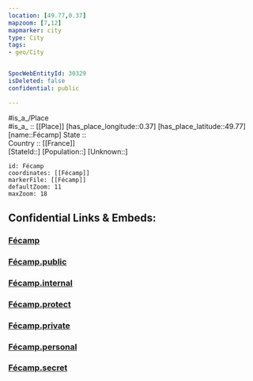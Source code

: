 ```yaml
---
location: [49.77,0.37] 
mapzoom: [7,12] 
mapmarker: city 
type: City
tags:
- geo/City


SpocWebEntityId: 30329
isDeleted: false
confidential: public

---
```

#is_a_/Place  
#is_a_ :: [[Place]] 
[has_place_longitude::0.37] 
[has_place_latitude::49.77] 
[name::Fécamp] 
State ::  
Country :: [[France]]  
[StateId::] 
[Population::] 
[Unknown::] 


```leaflet
id: Fécamp
coordinates: [[Fécamp]] 
markerFile: [[Fécamp]] 
defaultZoom: 11 
maxZoom: 18
```


## Confidential Links & Embeds: 

### [Fécamp](/_Standards/Earth/Continent/Europe/Europe~West/France/regions~France/Normandie/Fécamp.md) 

### [Fécamp.public](/_public/Earth/Continent/Europe/Europe~West/France/regions~France/Normandie/Fécamp.public.md) 

### [Fécamp.internal](/_internal/Earth/Continent/Europe/Europe~West/France/regions~France/Normandie/Fécamp.internal.md) 

### [Fécamp.protect](/_protect/Earth/Continent/Europe/Europe~West/France/regions~France/Normandie/Fécamp.protect.md) 

### [Fécamp.private](/_private/Earth/Continent/Europe/Europe~West/France/regions~France/Normandie/Fécamp.private.md) 

### [Fécamp.personal](/_personal/Earth/Continent/Europe/Europe~West/France/regions~France/Normandie/Fécamp.personal.md) 

### [Fécamp.secret](/_secret/Earth/Continent/Europe/Europe~West/France/regions~France/Normandie/Fécamp.secret.md)

